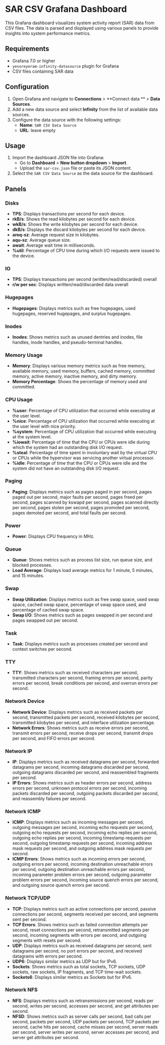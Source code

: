 # SAR CSV Grafana Dashboard

This Grafana dashboard visualizes system activity report (SAR) data from CSV files. The data is parsed and displayed using various panels to provide insights into system performance metrics.

## Requirements

- Grafana 7.0 or higher
- `yesoreyeram-infinity-datasource` plugin for Grafana
- CSV files containing SAR data

## Configuration

1. Open Grafana and navigate to **Connections** > **Connect data ** > **Data Sources**.
2. Add a new data source and select **Infinity** from the list of available data sources.
3. Configure the data source with the following settings:
   - **Name**: `SAR CSV Data Source`
   - **URL**: leave empty

## Usage

1. Import the dashboard JSON file into Grafana:
   - Go to **Dashboard** > **New button dropdown** > **Import**.
   - Upload the `sar-csv.json` file or paste its JSON content.
2. Select the `SAR CSV Data Source` as the data source for the dashboard.

## Panels

### Disks
- **TPS**: Displays transactions per second for each device.
- **rkB/s**: Shows the read kilobytes per second for each device.
- **wkB/s**: Shows the write kilobytes per second for each device.
- **dkB/s**: Displays the discard kilobytes per second for each device.
- **areq-sz**: Average request size in kilobytes.
- **aqu-sz**: Average queue size.
- **await**: Average wait time in milliseconds.
- **%util**: Percentage of CPU time during which I/O requests were issued to the device.

### IO
- **TPS**: Displays transactions per second (written/read/discarded) overall
- **r/w per sec**: Displays written/read/discarded data overall

### Hugepages
- **Hugepages**: Displays metrics such as free hugepages, used hugepages, reserved hugepages, and surplus hugepages.

### Inodes
- **Inodes**: Shows metrics such as unused dentries and inodes, file handles, inode handles, and pseudo-terminal handles.

### Memory Usage
- **Memory**: Displays various memory metrics such as free memory, available memory, used memory, buffers, cached memory, committed memory, active memory, inactive memory, and dirty memory.
- **Memory Percentage**: Shows the percentage of memory used and committed.

### CPU Usage
- **%user**: Percentage of CPU utilization that occurred while executing at the user level.
- **%nice**: Percentage of CPU utilization that occurred while executing at the user level with nice priority.
- **%system**: Percentage of CPU utilization that occurred while executing at the system level.
- **%iowait**: Percentage of time that the CPU or CPUs were idle during which the system had an outstanding disk I/O request.
- **%steal**: Percentage of time spent in involuntary wait by the virtual CPU or CPUs while the hypervisor was servicing another virtual processor.
- **%idle**: Percentage of time that the CPU or CPUs were idle and the system did not have an outstanding disk I/O request.

### Paging
- **Paging**: Displays metrics such as pages paged in per second, pages paged out per second, major faults per second, pages freed per second, pages scanned by kswapd per second, pages scanned directly per second, pages stolen per second, pages promoted per second, pages demoted per second, and total faults per second.

### Power
- **Power**: Displays CPU frequency in MHz.

### Queue
- **Queue**: Shows metrics such as process list size, run queue size, and blocked processes.
- **Load Average**: Displays load average metrics for 1 minute, 5 minutes, and 15 minutes.

### Swap
- **Swap Utilization**: Displays metrics such as free swap space, used swap space, cached swap space, percentage of swap space used, and percentage of cached swap space.
- **Swap I/O**: Shows metrics such as pages swapped in per second and pages swapped out per second.

### Task
- **Task**: Displays metrics such as processes created per second and context switches per second.

### TTY
- **TTY**: Shows metrics such as received characters per second, transmitted characters per second, framing errors per second, parity errors per second, break conditions per second, and overrun errors per second.

### Network Device
- **Network Device**: Displays metrics such as received packets per second, transmitted packets per second, received kilobytes per second, transmitted kilobytes per second, and interface utilization percentage.
- **Network Errors**: Shows metrics such as receive errors per second, transmit errors per second, receive drops per second, transmit drops per second, and FIFO errors per second.

### Network IP
- **IP**: Displays metrics such as received datagrams per second, forwarded datagrams per second, incoming datagrams discarded per second, outgoing datagrams discarded per second, and reassembled fragments per second.
- **IP Errors**: Shows metrics such as header errors per second, address errors per second, unknown protocol errors per second, incoming packets discarded per second, outgoing packets discarded per second, and reassembly failures per second.

### Network ICMP
- **ICMP**: Displays metrics such as incoming messages per second, outgoing messages per second, incoming echo requests per second, outgoing echo requests per second, incoming echo replies per second, outgoing echo replies per second, incoming timestamp requests per second, outgoing timestamp requests per second, incoming address mask requests per second, and outgoing address mask requests per second.
- **ICMP Errors**: Shows metrics such as incoming errors per second, outgoing errors per second, incoming destination unreachable errors per second, outgoing destination unreachable errors per second, incoming parameter problem errors per second, outgoing parameter problem errors per second, incoming source quench errors per second, and outgoing source quench errors per second.

### Network TCP/UDP
- **TCP**: Displays metrics such as active connections per second, passive connections per second, segments received per second, and segments sent per second.
- **TCP Errors**: Shows metrics such as failed connection attempts per second, reset connections per second, retransmitted segments per second, incoming segments with errors per second, and outgoing segments with resets per second.
- **UDP**: Displays metrics such as received datagrams per second, sent datagrams per second, no port errors per second, and received datagrams with errors per second.
- **UDP6**: Displays similar metrics as UDP but for IPv6.
- **Sockets**: Shows metrics such as total sockets, TCP sockets, UDP sockets, raw sockets, IP fragments, and TCP time-wait sockets.
- **Sockets6**: Displays similar metrics as Sockets but for IPv6.

### Network NFS
- **NFS**: Displays metrics such as retransmissions per second, reads per second, writes per second, accesses per second, and get attributes per second.
- **NFSD**: Shows metrics such as server calls per second, bad calls per second, packets per second, UDP packets per second, TCP packets per second, cache hits per second, cache misses per second, server reads per second, server writes per second, server accesses per second, and server get attributes per second.